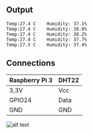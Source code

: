 ## Output
```
Temp:27.4 C    Humidity: 37.1%
Temp:27.4 C    Humidity: 38.0%
Temp:27.4 C    Humidity: 38.2%
Temp:27.4 C    Humidity: 37.7%
Temp:27.5 C    Humidity: 37.4%

```
## Connections

| Raspberry Pi 3      |       DHT22        |
| ------------------- | ------------------ |
| 3,3V                | Vcc                |
| GPIO24              | Data               |
| GND                 | GND                |

![alt text](https://github.com/DochevM/Raspberry_Pi_3/blob/main/Documents/GPIO_diagram.jpg)